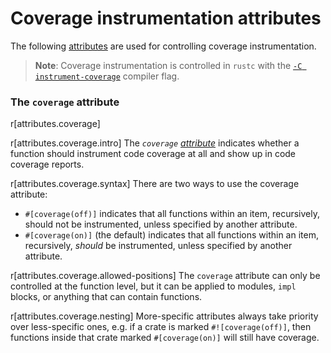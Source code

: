 # Coverage instrumentation attributes

The following [attributes] are used for controlling coverage instrumentation.

> **Note**: Coverage instrumentation is controlled in `rustc` with the [`-C instrument-coverage`] compiler flag.

[`-C instrument-coverage`]: ../../rustc/instrument-coverage.html

### The `coverage` attribute

r[attributes.coverage]

r[attributes.coverage.intro]
The *`coverage` [attribute]* indicates whether a function should instrument code coverage at all and show up in code coverage reports.

r[attributes.coverage.syntax]
There are two ways to use the coverage attribute:

* `#[coverage(off)]` indicates that all functions within an item, recursively, should not be instrumented, unless specified by another attribute.
* `#[coverage(on)]` (the default) indicates that all functions within an item, recursively, *should* be instrumented, unless specified by another attribute.

r[attributes.coverage.allowed-positions]
The `coverage` attribute can only be controlled at the function level, but it can be applied to modules, `impl` blocks, or anything that can contain functions.

r[attributes.coverage.nesting]
More-specific attributes always take priority over less-specific ones, e.g. if a crate is marked `#![coverage(off)]`, then functions inside that crate marked `#[coverage(on)]` will still have coverage.

[attribute]: ../attributes.md
[attributes]: ../attributes.md
